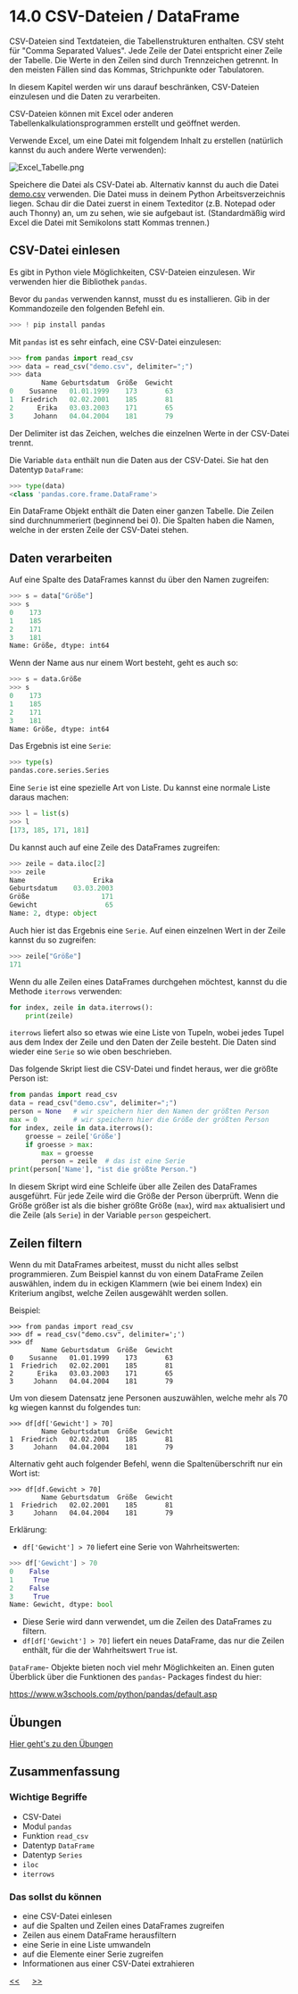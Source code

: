 # 14.0 CSV-Dateien / DataFrame

CSV-Dateien sind Textdateien, die Tabellenstrukturen enthalten.
CSV steht für "Comma Separated Values".
Jede Zeile der Datei entspricht einer Zeile der Tabelle.
Die Werte in den Zeilen sind durch Trennzeichen getrennt.
In den meisten Fällen sind das Kommas, Strichpunkte oder Tabulatoren.

In diesem Kapitel werden wir uns darauf beschränken, 
CSV-Dateien einzulesen und die Daten zu verarbeiten.

CSV-Dateien können mit Excel oder anderen Tabellenkalkulationsprogrammen 
erstellt und geöffnet werden.

Verwende Excel, um eine Datei mit folgendem Inhalt zu erstellen
(natürlich kannst du auch andere Werte verwenden):

![Excel_Tabelle.png](../img/14.0/Excel_Tabelle.png)

Speichere die Datei als CSV-Datei ab.
Alternativ kannst du auch die Datei [demo.csv](../daten/demo.csv) verwenden.
Die Datei muss in deinem Python Arbeitsverzeichnis liegen.
Schau dir die Datei zuerst in einem Texteditor 
(z.B. Notepad oder auch Thonny) an, 
um zu sehen, wie sie aufgebaut ist.
(Standardmäßig wird Excel die Datei mit Semikolons statt Kommas trennen.)

## CSV-Datei einlesen

Es gibt in Python viele Möglichkeiten, CSV-Dateien einzulesen.
Wir verwenden hier die Bibliothek `pandas`.

Bevor du `pandas` verwenden kannst, musst du es installieren. 
Gib in der Kommandozeile den folgenden Befehl ein.

```python
>>> ! pip install pandas
```

Mit `pandas` ist es sehr einfach, eine CSV-Datei einzulesen:

```python
>>> from pandas import read_csv
>>> data = read_csv("demo.csv", delimiter=";")
>>> data
        Name Geburtsdatum  Größe  Gewicht
0    Susanne   01.01.1999    173       63
1  Friedrich   02.02.2001    185       81
2      Erika   03.03.2003    171       65
3     Johann   04.04.2004    181       79
```

Der Delimiter ist das Zeichen,
welches die einzelnen Werte in der CSV-Datei trennt.

Die Variable `data` enthält nun die Daten aus der CSV-Datei.
Sie hat den Datentyp `DataFrame`:

```python
>>> type(data)
<class 'pandas.core.frame.DataFrame'>
```

Ein DataFrame Objekt enthält die Daten einer ganzen Tabelle.
Die Zeilen sind durchnummeriert (beginnend bei 0).
Die Spalten haben die Namen, 
welche in der ersten Zeile der CSV-Datei stehen.

## Daten verarbeiten

Auf eine Spalte des DataFrames kannst du über den Namen zugreifen:

```python
>>> s = data["Größe"]
>>> s
0    173
1    185
2    171
3    181
Name: Größe, dtype: int64
```

Wenn der Name aus nur einem Wort besteht, geht es auch so:

```python
>>> s = data.Größe
>>> s
0    173
1    185
2    171
3    181
Name: Größe, dtype: int64
```


Das Ergebnis ist eine `Serie`:

```python
>>> type(s)
pandas.core.series.Series
```

Eine `Serie` ist eine spezielle Art von Liste.
Du kannst eine normale Liste daraus machen:

```python
>>> l = list(s)
>>> l
[173, 185, 171, 181]
```

Du kannst auch auf eine Zeile des DataFrames zugreifen:

```python
>>> zeile = data.iloc[2]
>>> zeile
Name                 Erika
Geburtsdatum    03.03.2003
Größe                  171
Gewicht                 65
Name: 2, dtype: object
```

Auch hier ist das Ergebnis eine `Serie`.
Auf einen einzelnen Wert in der Zeile kannst du so zugreifen:

```python
>>> zeile["Größe"]
171
```

Wenn du alle Zeilen eines DataFrames durchgehen möchtest,
kannst du die Methode `iterrows` verwenden:

```python
for index, zeile in data.iterrows():
    print(zeile)
```

`iterrows` liefert also so etwas wie eine Liste von Tupeln, 
wobei jedes Tupel aus dem Index der Zeile und den Daten der Zeile besteht.
Die Daten sind wieder eine `Serie` so wie oben beschrieben.

Das folgende Skript liest die CSV-Datei und findet heraus,
wer die größte Person ist:

```python
from pandas import read_csv
data = read_csv("demo.csv", delimiter=";")
person = None   # wir speichern hier den Namen der größten Person
max = 0         # wir speichern hier die Größe der größten Person
for index, zeile in data.iterrows():
    groesse = zeile['Größe']
    if groesse > max:
        max = groesse
        person = zeile  # das ist eine Serie
print(person['Name'], "ist die größte Person.")
```

In diesem Skript wird eine Schleife 
über alle Zeilen des DataFrames ausgeführt.
Für jede Zeile wird die Größe der Person überprüft.
Wenn die Größe größer ist als die bisher größte Größe (`max`),
wird `max` aktualisiert und die Zeile (als `Serie`) in der Variable `person` gespeichert.

## Zeilen filtern

Wenn du mit DataFrames arbeitest, musst du nicht alles selbst programmieren.
Zum Beispiel kannst du von einem DataFrame Zeilen auswählen,
indem du in eckigen Klammern (wie bei einem Index) ein Kriterium 
angibst, welche Zeilen ausgewählt werden sollen.

Beispiel:

```
>>> from pandas import read_csv
>>> df = read_csv("demo.csv", delimiter=';')
>>> df
        Name Geburtsdatum  Größe  Gewicht
0    Susanne   01.01.1999    173       63
1  Friedrich   02.02.2001    185       81
2      Erika   03.03.2003    171       65
3     Johann   04.04.2004    181       79
```

Um von diesem Datensatz jene Personen auszuwählen, 
welche mehr als 70 kg wiegen kannst du folgendes tun:

```
>>> df[df['Gewicht'] > 70]
        Name Geburtsdatum  Größe  Gewicht
1  Friedrich   02.02.2001    185       81
3     Johann   04.04.2004    181       79
```

Alternativ geht auch folgender Befehl, 
wenn die Spaltenüberschrift nur ein Wort ist:

```
>>> df[df.Gewicht > 70]
        Name Geburtsdatum  Größe  Gewicht
1  Friedrich   02.02.2001    185       81
3     Johann   04.04.2004    181       79
```

Erklärung:

- `df['Gewicht'] > 70` liefert eine Serie von Wahrheitswerten:


```python
>>> df['Gewicht'] > 70
0    False
1     True
2    False
3     True
Name: Gewicht, dtype: bool
```
- Diese Serie wird dann verwendet, um die Zeilen des DataFrames zu filtern.
- `df[df['Gewicht'] > 70]` liefert ein neues DataFrame, 
  das nur die Zeilen enthält, für die der Wahrheitswert `True` ist.


`DataFrame`- Objekte bieten noch viel mehr Möglichkeiten an.
Einen guten Überblick über die Funktionen des `pandas`- Packages findest du hier:

https://www.w3schools.com/python/pandas/default.asp



            

## Übungen
[Hier geht's zu den Übungen](../uebungen/UE_14.0_CSV_Dateien.md)

## Zusammenfassung
### Wichtige Begriffe
- CSV-Datei
- Modul `pandas`
- Funktion `read_csv`
- Datentyp `DataFrame`
- Datentyp `Series`
- `iloc`
- `iterrows`


### Das sollst du können
- eine CSV-Datei einlesen
- auf die Spalten und Zeilen eines DataFrames zugreifen
- Zeilen aus einem DataFrame herausfiltern
- eine Serie in eine Liste umwandeln
- auf die Elemente einer Serie zugreifen
- Informationen aus einer CSV-Datei extrahieren


[<<](13.0_Datum_und_Uhrzeit.md) &emsp; [>>](15.0_set_dict.md)





